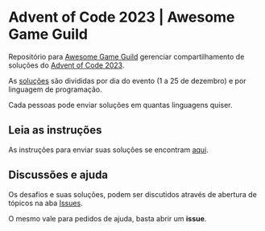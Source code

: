 # Advent of Code 2023 | Awesome Game Guild

Repositório para [Awesome Game Guild](https://gameguild.gg/) gerenciar compartilhamento de soluções do [Advent of Code 2023](https://adventofcode.com/).

As [soluções](/solucoes/) são divididas por dia do evento (1 a 25 de dezembro) e por linguagem de programação.

Cada pessoas pode enviar soluções em quantas linguagens quiser.

## Leia as instruções

As instruções para enviar suas soluções se encontram [aqui](/solucoes/como-enviar-solucoes.md).

## Discussões e ajuda

Os desafios e suas soluções, podem ser discutidos através de abertura de tópicos na aba [Issues](https://github.com/Pedro-HMV/aoc2023-agg/issues).

O mesmo vale para pedidos de ajuda, basta abrir um **issue**.
